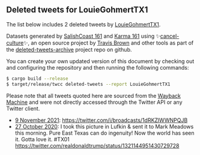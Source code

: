## Deleted tweets for LouieGohmertTX1

The list below includes 2 deleted tweets by
[LouieGohmertTX1](https://twitter.com/LouieGohmertTX1).



Datasets generated by [SalishCoast 161](https://twitter.com/SalishCoastA) and [Karma 161](https://twitter.com/KarmaOneSixOne)
using ✨[cancel-culture](https://github.com/travisbrown/cancel-culture)✨, an open source project by [Travis Brown](https://twitter.com/travisbrown) 
and other tools as part of the [deleted-tweets-archive](https://github.com/salcoast/deleted-tweets-archive/) project repo on github.

You can create your own updated version of this document by checking out and configuring the
repository and then running the following commands:

```bash
$ cargo build --release
$ target/release/twcc deleted-tweets --report LouieGohmertTX1
```

Please note that all tweets quoted here are sourced from the
[Wayback Machine](https://web.archive.org) and were not directly accessed through the Twitter API or
any Twitter client.

* [ 9 November 2021](https://web.archive.org/web/20211109180526/https://twitter.com/LouieGohmertTX1/status/1458131935134306308): https://twitter.com/i/broadcasts/1dRKZlWWNPQJB
* [27 October 2020](https://web.archive.org/web/20201027184049/https://twitter.com/LouieGohmertTX1/status/1321159876605857799): I took this picture in Lufkin & sent it to Mark Meadows this morning. Pure East Texas can do ingenuity! Now the world has seen it.   Gotta love it.  #TX01  https://twitter.com/realdonaldtrump/status/1321144951430729728

